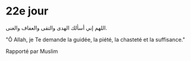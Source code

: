# 22e jour

اللهم إني أسألك الهدى والتقى والعفاف والغنى.

"Ô Allah, je Te demande la guidée, la piété, la chasteté et la suffisance."

Rapporté par Muslim
